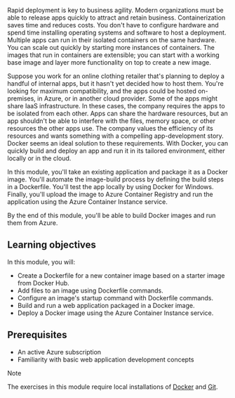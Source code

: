 Rapid deployment is key to business agility. Modern organizations must be able to release apps quickly to attract and retain business. Containerization saves time and reduces costs. You don't have to configure hardware and spend time installing operating systems and software to host a deployment. Multiple apps can run in their isolated containers on the same hardware. You can scale out quickly by starting more instances of containers. The images that run in containers are extensible; you can start with a working base image and layer more functionality on top to create a new image.

Suppose you work for an online clothing retailer that's planning to deploy a handful of internal apps, but it hasn't yet decided how to host them. You're looking for maximum compatibility, and the apps could be hosted on-premises, in Azure, or in another cloud provider. Some of the apps might share IaaS infrastructure. In these cases, the company requires the apps to be isolated from each other. Apps can share the hardware resources, but an app shouldn't be able to interfere with the files, memory space, or other resources the other apps use. The company values the efficiency of its resources and wants something with a compelling app-development story. Docker seems an ideal solution to these requirements. With Docker, you can quickly build and deploy an app and run it in its tailored environment, either locally or in the cloud.

In this module, you'll take an existing application and package it as a Docker image. You'll automate the image-build process by defining the build steps in a Dockerfile. You'll test the app locally by using Docker for Windows. Finally, you'll upload the image to Azure Container Registry and run the application using the Azure Container Instance service.

By the end of this module, you'll be able to build Docker images and run them from Azure.

## Learning objectives

In this module, you will:

- Create a Dockerfile for a new container image based on a starter image from Docker Hub.
- Add files to an image using Dockerfile commands.
- Configure an image's startup command with Dockerfile commands.
- Build and run a web application packaged in a Docker image.
- Deploy a Docker image using the Azure Container Instance service.

## Prerequisites

- An active Azure subscription
- Familiarity with basic web application development concepts

> [!NOTE]
> The exercises in this module require local installations of [Docker](https://hub.docker.com/editions/community/docker-ce-desktop-windows/) and [Git](https://git-scm.com/downloads).
